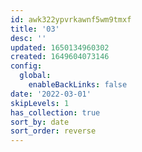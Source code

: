 ```yaml
---
id: awk322ypvrkawnf5wm9tmxf
title: '03'
desc: ''
updated: 1650134960302
created: 1649604073146
config:
  global:
    enableBackLinks: false
date: '2022-03-01'
skipLevels: 1
has_collection: true
sort_by: date
sort_order: reverse
---
```


